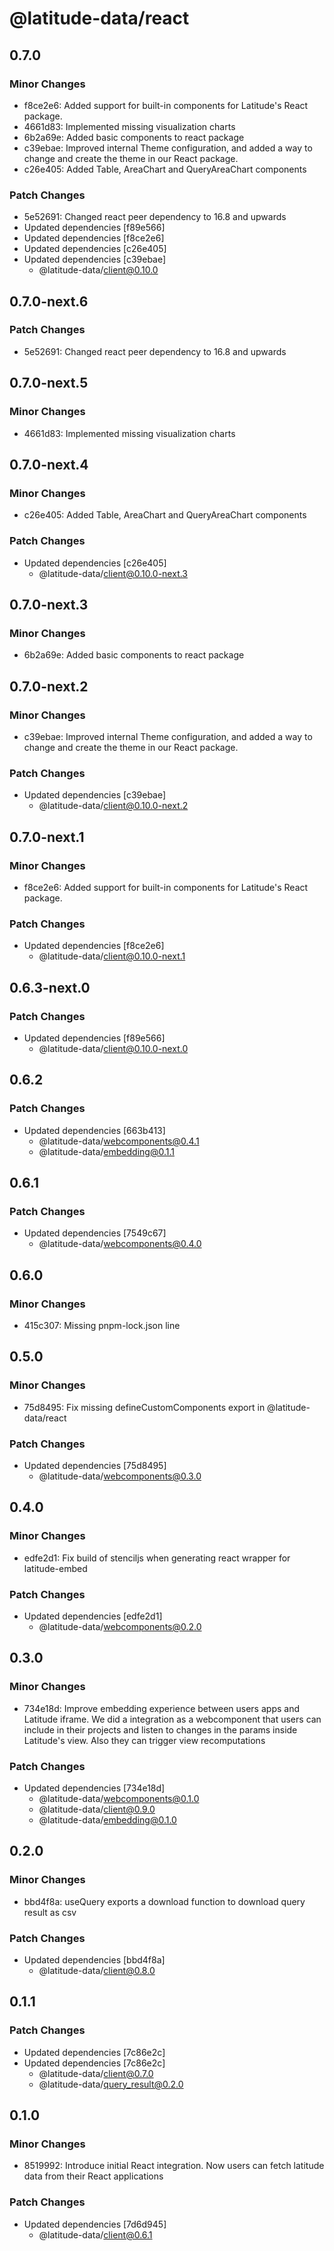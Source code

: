 # @latitude-data/react

## 0.7.0

### Minor Changes

- f8ce2e6: Added support for built-in components for Latitude's React package.
- 4661d83: Implemented missing visualization charts
- 6b2a69e: Added basic components to react package
- c39ebae: Improved internal Theme configuration, and added a way to change and create the theme in our React package.
- c26e405: Added Table, AreaChart and QueryAreaChart components

### Patch Changes

- 5e52691: Changed react peer dependency to 16.8 and upwards
- Updated dependencies [f89e566]
- Updated dependencies [f8ce2e6]
- Updated dependencies [c26e405]
- Updated dependencies [c39ebae]
  - @latitude-data/client@0.10.0

## 0.7.0-next.6

### Patch Changes

- 5e52691: Changed react peer dependency to 16.8 and upwards

## 0.7.0-next.5

### Minor Changes

- 4661d83: Implemented missing visualization charts

## 0.7.0-next.4

### Minor Changes

- c26e405: Added Table, AreaChart and QueryAreaChart components

### Patch Changes

- Updated dependencies [c26e405]
  - @latitude-data/client@0.10.0-next.3

## 0.7.0-next.3

### Minor Changes

- 6b2a69e: Added basic components to react package

## 0.7.0-next.2

### Minor Changes

- c39ebae: Improved internal Theme configuration, and added a way to change and create the theme in our React package.

### Patch Changes

- Updated dependencies [c39ebae]
  - @latitude-data/client@0.10.0-next.2

## 0.7.0-next.1

### Minor Changes

- f8ce2e6: Added support for built-in components for Latitude's React package.

### Patch Changes

- Updated dependencies [f8ce2e6]
  - @latitude-data/client@0.10.0-next.1

## 0.6.3-next.0

### Patch Changes

- Updated dependencies [f89e566]
  - @latitude-data/client@0.10.0-next.0

## 0.6.2

### Patch Changes

- Updated dependencies [663b413]
  - @latitude-data/webcomponents@0.4.1
  - @latitude-data/embedding@0.1.1

## 0.6.1

### Patch Changes

- Updated dependencies [7549c67]
  - @latitude-data/webcomponents@0.4.0

## 0.6.0

### Minor Changes

- 415c307: Missing pnpm-lock.json line

## 0.5.0

### Minor Changes

- 75d8495: Fix missing defineCustomComponents export in @latitude-data/react

### Patch Changes

- Updated dependencies [75d8495]
  - @latitude-data/webcomponents@0.3.0

## 0.4.0

### Minor Changes

- edfe2d1: Fix build of stenciljs when generating react wrapper for latitude-embed

### Patch Changes

- Updated dependencies [edfe2d1]
  - @latitude-data/webcomponents@0.2.0

## 0.3.0

### Minor Changes

- 734e18d: Improve embedding experience between users apps and Latitude iframe. We did a integration as a webcomponent that users can include in their projects and listen to changes in the params inside Latitude's view. Also they can trigger view recomputations

### Patch Changes

- Updated dependencies [734e18d]
  - @latitude-data/webcomponents@0.1.0
  - @latitude-data/client@0.9.0
  - @latitude-data/embedding@0.1.0

## 0.2.0

### Minor Changes

- bbd4f8a: useQuery exports a download function to download query result as csv

### Patch Changes

- Updated dependencies [bbd4f8a]
  - @latitude-data/client@0.8.0

## 0.1.1

### Patch Changes

- Updated dependencies [7c86e2c]
- Updated dependencies [7c86e2c]
  - @latitude-data/client@0.7.0
  - @latitude-data/query_result@0.2.0

## 0.1.0

### Minor Changes

- 8519992: Introduce initial React integration. Now users can fetch latitude data from their React applications

### Patch Changes

- Updated dependencies [7d6d945]
  - @latitude-data/client@0.6.1
